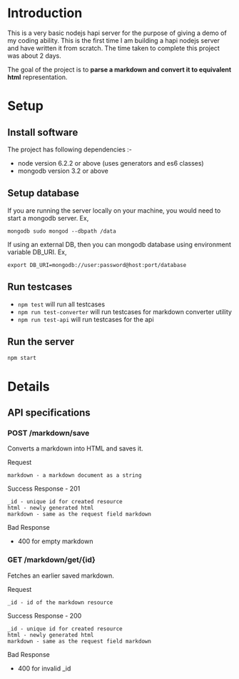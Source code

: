 # Introduction


This is a very basic nodejs hapi server for the purpose of giving a 
demo of my coding ability. This is the first time I am building a hapi
nodejs server and have written it from scratch. The time taken to complete
this project was about 2 days.

The goal of the project is to **parse a markdown and convert it to
equivalent html** representation.


# Setup

## Install software


The project has following dependencies :-

* node version 6.2.2 or above (uses generators and es6 classes)
* mongodb version 3.2 or above


## Setup database

If you are running the server locally on your machine, you would need to start a mongodb server. Ex,

```
mongodb sudo mongod --dbpath /data
```

If using an external DB, then you can mongodb database using environment variable
DB_URI. Ex,

```
export DB_URI=mongodb://user:password@host:port/database
```

## Run testcases

* `npm test` will run all testcases
* `npm run test-converter` will run testcases for markdown converter utility
* `npm run test-api` will run testcases for the api

## Run the server

```
npm start
```

# Details

## API specifications

### POST /markdown/save

Converts a markdown into HTML and saves it.

Request
```
markdown - a markdown document as a string
```

Success Response - 201
```
_id - unique id for created resource
html - newly generated html
markdown - same as the request field markdown
```

Bad Response
* 400 for empty markdown


### GET /markdown/get/{id}

Fetches an earlier saved markdown.

Request
```
_id - id of the markdown resource
```

Success Response - 200
```
_id - unique id for created resource
html - newly generated html
markdown - same as the request field markdown
```

Bad Response
* 400 for invalid _id


